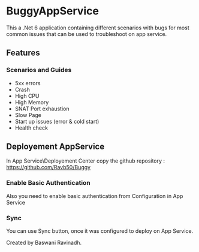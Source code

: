# BuggyAppService
This a .Net 6 application containing different scenarios with bugs for most common issues that can be used to troubleshoot on app service.

## Features 
### Scenarios and Guides
- 5xx errors
- Crash
- High CPU
- High Memory
- SNAT Port exhaustion
- Slow Page
- Start up issues (error & cold start)
- Health check 

## Deployement AppService 

In App Service\Deployement Center copy the github repository : https://github.com/Ravb50/Buggy


### Enable Basic Authentication 

Also you need to enable basic authentication from Configuration in App Service

### Sync

You can use Sync button, once it was configured to deploy on App Service.


Created by Baswani Ravinadh.



